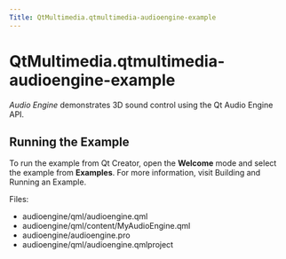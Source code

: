```yaml
---
Title: QtMultimedia.qtmultimedia-audioengine-example
---
```


# QtMultimedia.qtmultimedia-audioengine-example

<span class="subtitle"></span>
<!-- $$$audioengine-description -->
<p><i>Audio Engine</i> demonstrates 3D sound control using the Qt Audio Engine API.</p>
<h2 id="running-the-example">Running the Example</h2>
<p>To run the example from Qt Creator, open the <b>Welcome</b> mode and select the example from <b>Examples</b>. For more information, visit Building and Running an Example.</p>
<p>Files:</p>
<ul>
<li>audioengine/qml/audioengine.qml</li>
<li>audioengine/qml/content/MyAudioEngine.qml</li>
<li>audioengine/audioengine.pro</li>
<li>audioengine/qml/audioengine.qmlproject</li>
</ul>
<!-- @@@audioengine -->
